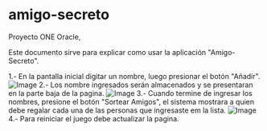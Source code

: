 # amigo-secreto
Proyecto ONE Oracle,

Este documento sirve para explicar como usar la aplicación "Amigo-Secreto".

1.- En la pantalla inicial digitar un nombre, luego presionar el botón "Añadir".
![Image](https://github.com/user-attachments/assets/86d5070e-c27a-4e80-9e09-f2e40092c6e0)
2.- Los nombre ingresados serán almacenados y se presentaran en la parte baja de la pagina.
![Image](https://github.com/user-attachments/assets/b984ba47-af5b-43eb-87a0-85e687e4c6fb)
3.- Cuando termine de ingresar los nombres, presione el botón "Sortear Amigos", el sistema mostrara a quien debe regalar cada una de las personas que ingresaste em la lista.
![Image](https://github.com/user-attachments/assets/3bd9f9e8-dcf4-43c4-a11c-d69f7b4e1c43)
4.- Para reiniciar el juego debe actualizar la pagina.
